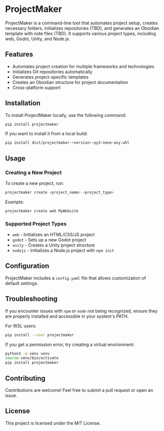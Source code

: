 # ProjectMaker

ProjectMaker is a command-line tool that automates project setup, creates necessary folders, initializes repositories (TBD), and generates an Obsidian template with note files (TBD). It supports various project types, including web, Godot, Unity, and Node.js.

## Features
- Automates project creation for multiple frameworks and technologies
- Initializes Git repositories automatically
- Generates project-specific templates
- Creates an Obsidian structure for project documentation
- Cross-platform support

## Installation

To install ProjectMaker locally, use the following command:
```sh
pip install projectmaker
```

If you want to install it from a local build:
```sh
pip install dist/projectmaker-<version>-py3-none-any.whl
```

## Usage

### Creating a New Project
To create a new project, run:
```sh
projectmaker create <project_name> <project_type>
```
Example:
```sh
projectmaker create web MyWebsite
```

### Supported Project Types
- `web` - Initializes an HTML/CSS/JS project
- `godot` - Sets up a new Godot project
- `unity` - Creates a Unity project structure
- `nodejs` - Initializes a Node.js project with `npm init`

## Configuration
ProjectMaker includes a `config.yaml` file that allows customization of default settings.

## Troubleshooting
If you encounter issues with `npm` or `node` not being recognized, ensure they are properly installed and accessible in your system's PATH.

For WSL users:
```sh
pip install --user projectmaker
```
If you get a permission error, try creating a virtual environment:
```sh
python3 -m venv venv
source venv/bin/activate
pip install projectmaker
```

## Contributing
Contributions are welcome! Feel free to submit a pull request or open an issue.

## License
This project is licensed under the MIT License.

